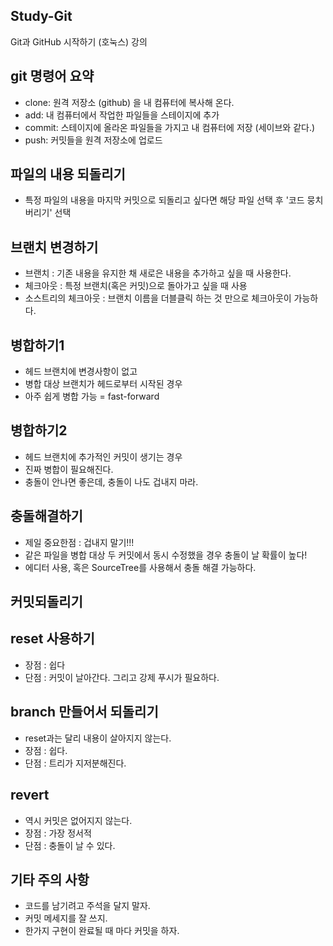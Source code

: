 ## Study-Git
Git과 GitHub 시작하기 (호눅스) 강의

## git 명령어 요약
 - clone: 원격 저장소 (github) 을 내 컴퓨터에 복사해 온다.
 - add: 내 컴퓨터에서 작업한 파일들을 스테이지에 추가
 - commit: 스테이지에 올라온 파일들을 가지고 내 컴퓨터에 저장 (세이브와 같다.)
 - push: 커밋들을 원격 저장소에 업로드

## 파일의 내용 되돌리기
 - 특정 파일의 내용을 마지막 커밋으로 되돌리고 싶다면 해당 파일 선택 후 '코드 뭉치 버리기' 선택


## 브랜치 변경하기
 - 브랜치 : 기존 내용을 유지한 채 새로은 내용을 추가하고 싶을 때 사용한다.
 - 체크아웃 : 특정 브랜치(혹은 커밋)으로 돌아가고 싶을 때 사용
 - 소스트리의 체크아웃 : 브랜치 이름을 더블클릭 하는 것 만으로 체크아웃이 가능하다.


## 병합하기1
 - 헤드 브랜치에 변경사항이 없고 
 - 병합 대상 브랜치가 헤드로부터 시작된 경우
 - 아주 쉽게 병합 가능 = fast-forward 


 ## 병합하기2
 - 헤드 브랜치에 추가적인 커밋이 생기는 경우
 - 진짜 병합이 필요해진다.
 - 충돌이 안나면 좋은데, 충돌이 나도 겁내지 마라. 


 ## 충돌해결하기
 - 제일 중요한점 : 겁내지 말기!!!
 - 같은 파일을 병합 대상 두 커밋에서 동시 수정했을 경우 충돌이 날 확률이 높다!
 - 에디터 사용, 혹은 SourceTree를 사용해서 충돌 해결 가능하다.


 ## 커밋되돌리기

 ## reset 사용하기

 - 장점 : 쉽다
 - 단점 : 커밋이 날아간다. 그리고 강제 푸시가 필요하다.


 ## branch 만들어서 되돌리기
  - reset과는 달리 내용이 살아지지 않는다.
  - 장점 : 쉽다.
  - 단점 : 트리가 지저분해진다.


 ## revert
  - 역시 커밋은 없어지지 않는다.
  - 장점 : 가장 정서적
  - 단점 : 충돌이 날 수 있다.


  ## 기타 주의 사항
   - 코드를 남기려고 주석을 달지 말자.
   - 커밋 메세지를 잘 쓰지.
   - 한가지 구현이 완료될 때 마다 커밋을 하자.
